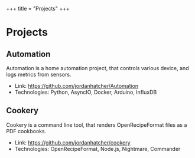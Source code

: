 +++
title = "Projects"
+++

# Projects

## Automation
Automation is a home automation project, that controls various device, and logs metrics from sensors.

* Link: <https://github.com/jordanhatcher/Automation>
* Technologies: Python, AsyncIO, Docker, Arduino, InfluxDB

## Cookery
Cookery is a command line tool, that renders OpenRecipeFormat files as a PDF cookbooks.

* Link: <https://github.com/jordanhatcher/cookery>
* Technologies: OpenRecipeFormat, Node.js, Nightmare, Commander
